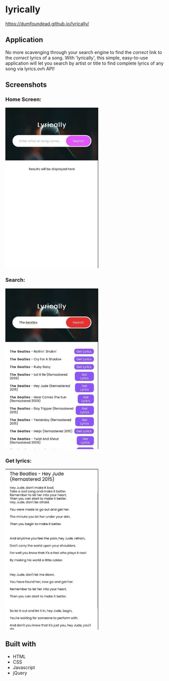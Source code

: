 # lyrically

 https://dumfoundead.github.io/lyrically/

## Application
No more scavenging through your search engine to find the *correct* link to the *correct* lyrics of a song. With 'lyrically', this simple, easy-to-use application will let you search by artist or title to find complete lyrics of any song via lyrics.ovh API!

## Screenshots
### Home Screen:

![home](screenshots/1-home.jpg)

### Search:

![search](screenshots/2-search.jpg)

### Get lyrics:

![lyrics](screenshots/3-lyrics.jpg)

## Built with
* HTML
* CSS
* Javascript
* jQuery
